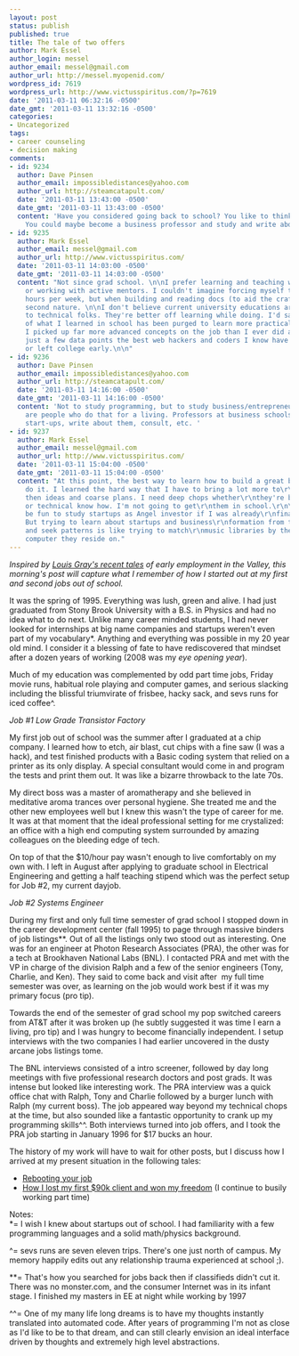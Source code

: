 ```yaml
---
layout: post
status: publish
published: true
title: The tale of two offers
author: Mark Essel
author_login: messel
author_email: messel@gmail.com
author_url: http://messel.myopenid.com/
wordpress_id: 7619
wordpress_url: http://www.victusspiritus.com/?p=7619
date: '2011-03-11 06:32:16 -0500'
date_gmt: '2011-03-11 13:32:16 -0500'
categories:
- Uncategorized
tags:
- career counseling
- decision making
comments:
- id: 9234
  author: Dave Pinsen
  author_email: impossibledistances@yahoo.com
  author_url: http://steamcatapult.com/
  date: '2011-03-11 13:43:00 -0500'
  date_gmt: '2011-03-11 13:43:00 -0500'
  content: 'Have you considered going back to school? You like to think and write.
    You could maybe become a business professor and study and write about start-ups. '
- id: 9235
  author: Mark Essel
  author_email: messel@gmail.com
  author_url: http://www.victusspiritus.com/
  date: '2011-03-11 14:03:00 -0500'
  date_gmt: '2011-03-11 14:03:00 -0500'
  content: "Not since grad school. \n\nI prefer learning and teaching while doing
    or working with active mentors. I couldn't imagine forcing myself to study 40-50
    hours per week, but when building and reading docs (to aid the crafting) it's
    second nature. \n\nI don't believe current university educations are worthwhile
    to technical folks. They're better off learning while doing. I'd say the majority
    of what I learned in school has been purged to learn more practical skills, and
    I picked up far more advanced concepts on the job than I ever did at school.\n\nAs
    just a few data points the best web hackers and coders I know have no formal education
    or left college early.\n\n"
- id: 9236
  author: Dave Pinsen
  author_email: impossibledistances@yahoo.com
  author_url: http://steamcatapult.com/
  date: '2011-03-11 14:16:00 -0500'
  date_gmt: '2011-03-11 14:16:00 -0500'
  content: 'Not to study programming, but to study business/entrepreneurship. There
    are people who do that for a living. Professors at business schools. They study
    start-ups, write about them, consult, etc. '
- id: 9237
  author: Mark Essel
  author_email: messel@gmail.com
  author_url: http://www.victusspiritus.com/
  date: '2011-03-11 15:04:00 -0500'
  date_gmt: '2011-03-11 15:04:00 -0500'
  content: "At this point, the best way to learn how to build a great business is\r\nto
    do it. I learned the hard way that I have to bring a lot more to\r\nthe table
    then ideas and coarse plans. I need deep chops whether\r\nthey're business hustle
    or technical know how. I'm not going to get\r\nthem in school.\r\n\r\nIt might
    be fun to study startups as Angel investor if I was already\r\nfinancially set.
    But trying to learn about startups and business\r\nformation from the outside
    and seek patterns is like trying to match\r\nmusic libraries by the shape of the
    computer they reside on."
---
```

<p><i>Inspired by <a href="http://blog.louisgray.com/2011/03/real-valley-stories-you-stay-your-boss.html?m=1">Louis Gray's recent tales</a> of early employment in the Valley, this morning's post will capture what I remember of how I started out at my first and second jobs out of school.</I></p>
<p>It was the spring of 1995. Everything was lush, green and alive. I had just graduated from Stony Brook University with a B.S. in Physics and had no idea what to do next. Unlike many career minded students, I had never looked for internships at big name companies and startups weren't even part of my vocabulary*. Anything and everything was possible in my 20 year old mind. I consider it a blessing of fate to have rediscovered that mindset after a dozen years of working (2008 was my <I>eye opening year</I>).</p>
<p>Much of my education was complemented by odd part time jobs, Friday movie runs, habitual role playing and computer games, and serious slacking including the blissful triumvirate of frisbee, hacky sack, and sevs runs for iced coffee^. </p>
<p><I>Job #1 Low Grade Transistor Factory</I></p>
<p>My first job out of school was the summer after I graduated at a chip company. I learned how to etch, air blast, cut chips with a fine saw (I was a hack), and test finished products with a Basic coding system that relied on a printer as its only display. A special consultant would come in and program the tests and print them out. It was like a bizarre throwback to the late 70s. </p>
<p>My direct boss was a master of aromatherapy and she believed in meditative aroma trances over personal hygiene. She treated me and the other new employees well but I knew this wasn't the type of career for me. It was at that moment that the ideal professional setting for me crystalized: an office with a high end computing system surrounded by amazing colleagues on the bleeding edge of tech.</p>
<p>On top of that the $10/hour pay wasn't enough to live comfortably on my own with. I left in August after applying to graduate school in Electrical Engineering and getting a half teaching stipend which was the perfect setup for Job #2, my current dayjob.</p>
<p><I>Job #2 Systems Engineer</I></p>
<p>During my first and only full time semester of grad school I stopped down in the career development center (fall 1995) to page through massive binders of job listings**. Out of all the listings only two stood out as interesting. One was for an engineer at Photon Research Associates (PRA), the other was for a tech at Brookhaven National Labs (BNL). I contacted PRA and met with the VP in charge of the division Ralph and a few of the senior engineers (Tony, Charlie, and Ken). They said to come back and visit after  my full time semester was over, as learning on the job would work best if it was my primary focus (pro tip).</p>
<p>Towards the end of the semester of grad school my pop switched careers from AT&T after it was broken up (he subtly suggested it was time I earn a living, pro tip) and I was hungry to become financially independent. I setup interviews with the two companies I had earlier uncovered in the dusty arcane jobs listings tome.</p>
<p>The BNL interviews consisted of a intro screener, followed by day long meetings with five professional research doctors and post grads. It was intense but looked like interesting work. The PRA interview was a quick office chat with Ralph, Tony and Charlie followed by a burger lunch with Ralph (my current boss). The job appeared way beyond my technical chops at the time, but also sounded like a fantastic opportunity to crank up my programming skills^^. Both interviews turned into job offers, and I took the PRA job starting in January 1996 for $17 bucks an hour.</p>
<p>The history of my work will have to wait for other posts, but I discuss how I arrived at my present situation in the following tales:</p>
<ul>
<li><a href="http://www.victusspiritus.com/2010/04/27/rebooting-your-job/">Rebooting your job</a></li>
<li><a href="http://www.victusspiritus.com/2010/08/20/how-i-lost-my-startups-first-90k-client-and-won-my-freedom/">How I lost my first $90k client and won my freedom</a> (I continue to busily working part time) </li>
</ul>
<p>Notes:<br />
*= I wish I knew about startups out of school. I had familiarity with a few programming languages and a solid math/physics background.</p>
<p>^= sevs runs are seven eleven trips. There's one just north of campus. My memory happily edits out any relationship trauma experienced at school ;).</p>
<p>**= That's how you searched for jobs back then if classifieds didn't cut it. There was no monster.com, and the consumer Internet was in its infant stage. I finished my masters in EE at night while working by 1997</p>
<p>^^= One of my many life long dreams is to have my thoughts instantly translated into automated code. After years of programming I'm not as close as I'd like to be to that dream, and can still clearly envision an ideal interface driven by thoughts and extremely high level abstractions.</p>
